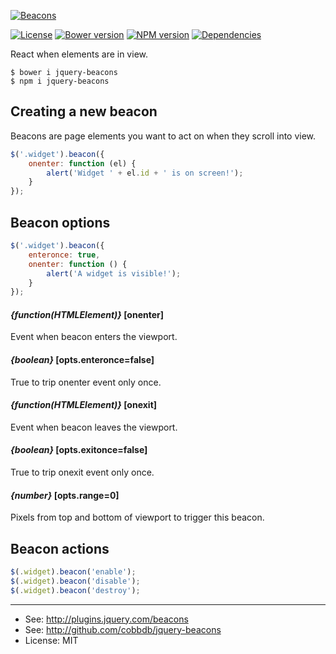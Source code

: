 [![Beacons](https://i.imgur.com/bCS34uV.png)](//cobbdb.github.io/jquery-beacons)

[![License](https://img.shields.io/npm/l/jquery-beacons.svg)](//npmjs.com/package/jquery-beacons)
[![Bower version](https://badge.fury.io/bo/jquery-beacons.svg)](//badge.fury.io/bo/jquery-beacons)
[![NPM version](https://badge.fury.io/js/jquery-beacons.svg)](//badge.fury.io/js/jquery-beacons)
[![Dependencies](https://img.shields.io/david/dev/cobbdb/jquery-beacons.svg)](./package.json)

React when elements are in view.

    $ bower i jquery-beacons
    $ npm i jquery-beacons

## Creating a new beacon
Beacons are page elements you want to act on when they scroll into view.
```javascript
$('.widget').beacon({
    onenter: function (el) {
        alert('Widget ' + el.id + ' is on screen!');
    }
});
```

## Beacon options
```javascript
$('.widget').beacon({
    enteronce: true,
    onenter: function () {
        alert('A widget is visible!');
    }
});
```

#### *{function(HTMLElement)}* [onenter]
Event when beacon enters the viewport.

#### *{boolean}* [opts.enteronce=false]
True to trip onenter event only once.

#### *{function(HTMLElement)}* [onexit]
Event when beacon leaves the viewport.

#### *{boolean}* [opts.exitonce=false]
True to trip onexit event only once.

#### *{number}* [opts.range=0]
Pixels from top and bottom of viewport to trigger this beacon.

## Beacon actions
```javascript
$(.widget).beacon('enable');
$(.widget).beacon('disable');
$(.widget).beacon('destroy');
```

---------
* See: http://plugins.jquery.com/beacons
* See: http://github.com/cobbdb/jquery-beacons
* License: MIT
